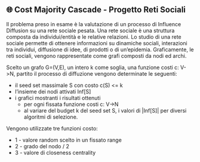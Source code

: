 ## 🌐 Cost Majority Cascade - Progetto Reti Sociali

Il problema preso in esame è la valutazione di un processo di Influence Diffusion su una rete sociale pesata. Una rete sociale è una struttura composta da individui/entità e le relative relazioni. Lo studio di una rete sociale permette di ottenere informazioni su dinamiche sociali, interazioni tra individui, diffusione di idee, di prodotti o di un’epidemia. Graficamente, le reti sociali, vengono rappresentate come grafi composti da nodi ed archi.

Scelto un grafo G=(V,E), un intero k come soglia, una funzione costi c: V->N, partito il processo di diffuzione vengono determinate le seguenti: 
- il seed set massimale S con costo c(S) <= k
- l’insieme dei nodi attivati Inf[S]
- i grafici mostranti i risultati ottenuti 
    - per ogni fissata funzione costi c: V->N
    - al variare del budget k del seed set S, i valori di |Inf[S]| per diversi algoritmi di selezione.

Vengono utilizzate tre funzioni costo:
- 1 - valore random scelto in un fissato range
- 2 - grado del nodo / 2
- 3 - valore di closeness centrality